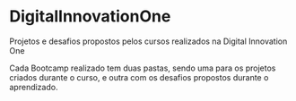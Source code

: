 # DigitalInnovationOne
Projetos e desafios propostos pelos cursos realizados na Digital Innovation One

Cada Bootcamp realizado tem duas pastas, sendo uma para os projetos criados durante o curso, e outra com os desafios propostos durante o aprendizado.
